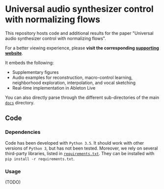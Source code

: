# Universal audio synthesizer control with normalizing flows

This repository hosts code and additional results for the paper "Universal audio synthesizer control with normalizing flows".

For a better viewing experience, please **visit the corresponding [supporting website](https://acids-ircam.github.io/flow_synthesizer/ "Flow synthesizer")**.

It embeds the following:
  * Supplementary figures
  * Audio examples for reconstruction, macro-control learning, neighborhood exploration, interpolation, and vocal sketching
  * Real-time implementation in Ableton Live
  
You can also directly parse through the different sub-directories of the main [`docs`](docs) directory.


## Code

### Dependencies

Code has been developed with `Python 3.5`. It should work with other versions of `Python 3`, but has not been tested. Moreover, we rely on several third-party libraries, listed in [`requirements.txt`](requirements.txt). They can be installed with `pip install -r requirements.txt`.

### Usage

(TODO)

